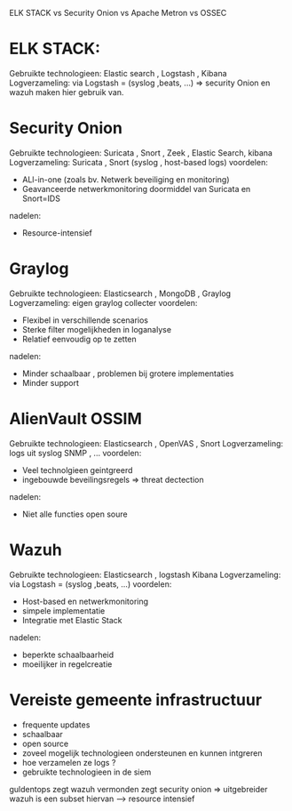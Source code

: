 ELK STACK vs Security Onion vs Apache Metron vs OSSEC

# ELK STACK:
Gebruikte technologieen: Elastic search , Logstash , Kibana 
Logverzameling: via Logstash = (syslog ,beats, ...)
=> security Onion en wazuh maken hier gebruik van. 


# Security Onion 
Gebruikte technologieen: Suricata , Snort , Zeek , Elastic Search, kibana 
Logverzameling: Suricata , Snort (syslog , host-based logs)
voordelen:
- ALl-in-one (zoals bv. Netwerk beveiliging en monitoring)
- Geavanceerde netwerkmonitoring doormiddel van Suricata en Snort=IDS

nadelen:
- Resource-intensief

# Graylog
Gebruikte technologieen:  Elasticsearch , MongoDB , Graylog 
Logverzameling: eigen graylog collecter
voordelen:
- Flexibel in verschillende scenarios
- Sterke filter mogelijkheden in loganalyse
- Relatief eenvoudig op te zetten

nadelen:
- Minder schaalbaar , problemen bij grotere implementaties
- Minder support

# AlienVault OSSIM
Gebruikte technologieen:  Elasticsearch , OpenVAS , Snort
Logverzameling: logs uit syslog SNMP , ... 
voordelen:
- Veel technolgieen geintgreerd 
- ingebouwde beveilingsregels => threat dectection


nadelen:
- Niet alle functies open soure

# Wazuh
Gebruikte technologieen: Elasticsearch , logstash Kibana
Logverzameling: via Logstash = (syslog ,beats, ...) 
voordelen:
- Host-based en netwerkmonitoring
- simpele implementatie
- Integratie met Elastic Stack

nadelen:
- beperkte schaalbaarheid
- moeilijker in regelcreatie


# Vereiste gemeente infrastructuur
- frequente updates
- schaalbaar
- open source
- zoveel mogelijk technologieen ondersteunen en kunnen intgreren
- hoe verzamelen ze logs ?
- gebruikte technologieen in de siem

guldentops zegt wazuh
vermonden zegt security onion => uitgebreider wazuh is een subset hiervan
--> resource intensief 
